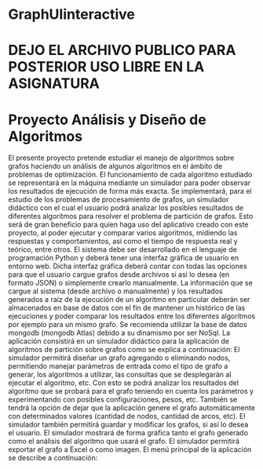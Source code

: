 # GraphUIinteractive
<h1> DEJO EL ARCHIVO PUBLICO PARA POSTERIOR USO LIBRE EN LA ASIGNATURA </h1>
<h1> Proyecto Análisis y Diseño de Algoritmos </h1>
El presente proyecto pretende estudiar el manejo de algoritmos sobre grafos haciendo un análisis de algunos algoritmos en el ámbito de problemas de optimización. 
El funcionamiento de cada algoritmo estudiado se representará en la máquina mediante un simulador para poder observar los resultados de ejecución de forma más exacta. 
Se implementará, para el estudio de los problemas de procesamiento de grafos, un simulador didáctico con el cual el usuario podrá analizar los posibles resultados de diferentes algoritmos para resolver el problema de partición de grafos.  Esto será de gran beneficio para quien haga uso del aplicativo creado con este proyecto, al poder ejecutar y comparar varios algoritmos, midiendo las respuestas y comportamientos, así como el tiempo de respuesta real y teórico, entre otros. El sistema debe ser desarrollado en el lenguaje de programación Python y deberá tener una interfaz gráfica de usuario en entorno web. Dicha interfaz gráfica deberá contar con todas las opciones para que el usuario cargue grafos desde archivos si así lo desea (en formato JSON) o simplemente crearlo manualmente. La información que se cargue al sistema (desde archivo o manualmente) y los resultados generados a raíz de la ejecución de un algoritmo en particular deberán ser almacenados en base de datos con el fin de mantener un histórico de las ejecuciones y poder comparar los resultados entre los diferentes algoritmos por ejemplo para un mismo grafo. Se recomienda utilizar la base de datos mongodb (mongodb Atlas) debido a su dinamismo por ser NoSql. La aplicación consistirá en un simulador didáctico para la aplicación de algoritmos de partición sobre grafos como se explica a continuación: El simulador permitirá diseñar un grafo agregando o eliminando nodos, permitiendo manejar parámetros de entrada como el tipo de grafo a generar, los algoritmos a utilizar, las consultas que se desplegarán al ejecutar el algoritmo, etc.  Con esto se podrá analizar los resultados del algoritmo que se probará para el grafo teniendo en cuenta los parámetros y experimentando con posibles configuraciones, pesos, etc.  También se tendrá la opción de dejar que la aplicación genere el grafo automáticamente con determinados valores (cantidad de nodos, cantidad de arcos, etc).  El simulador también permitirá guardar y modificar los grafos, si así lo desea el usuario.  El simulador mostrará de forma gráfica tanto el grafo generado como el análisis del algoritmo que usará el grafo.
El simulador permitirá exportar el grafo a Excel o como imagen. El menú principal de la aplicación se describe a continuación:

